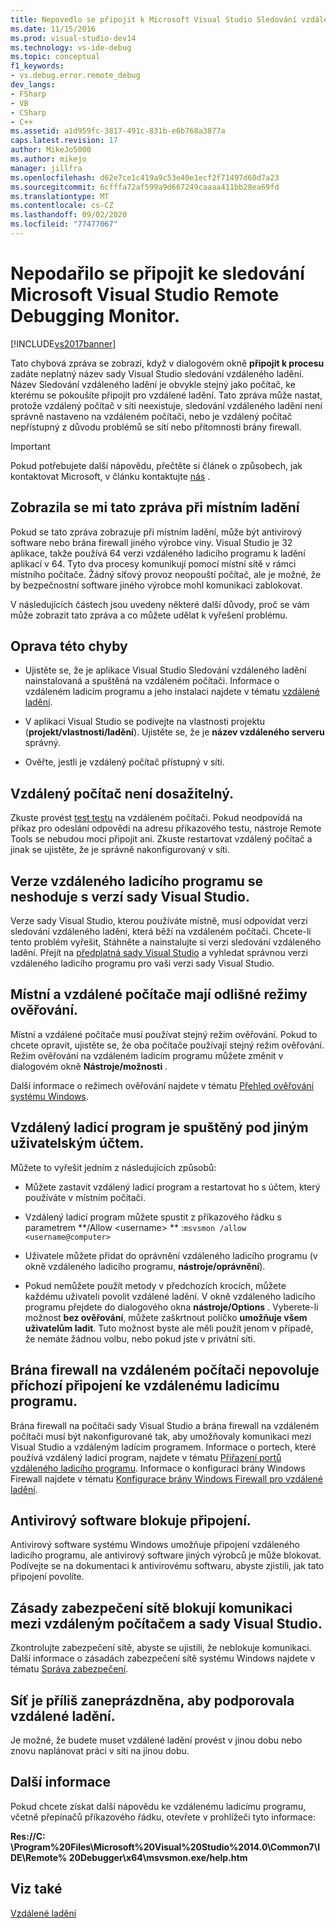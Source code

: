 ```yaml
---
title: Nepovedlo se připojit k Microsoft Visual Studio Sledování vzdáleného ladění | Microsoft Docs
ms.date: 11/15/2016
ms.prod: visual-studio-dev14
ms.technology: vs-ide-debug
ms.topic: conceptual
f1_keywords:
- vs.debug.error.remote_debug
dev_langs:
- FSharp
- VB
- CSharp
- C++
ms.assetid: a1d959fc-3817-491c-831b-e6b768a3877a
caps.latest.revision: 17
author: MikeJo5000
ms.author: mikejo
manager: jillfra
ms.openlocfilehash: d62e7ce1c419a9c53e40e1ecf2f71497d60d7a23
ms.sourcegitcommit: 6cfffa72af599a9d667249caaaa411bb28ea69fd
ms.translationtype: MT
ms.contentlocale: cs-CZ
ms.lasthandoff: 09/02/2020
ms.locfileid: "77477067"
---
```

# <a name="unable-to-connect-to-the-microsoft-visual-studio-remote-debugging-monitor"></a>Nepodařilo se připojit ke sledování Microsoft Visual Studio Remote Debugging Monitor.
[!INCLUDE[vs2017banner](../includes/vs2017banner.md)]

Tato chybová zpráva se zobrazí, když v dialogovém okně **připojit k procesu** zadáte neplatný název sady Visual Studio sledování vzdáleného ladění. Název Sledování vzdáleného ladění je obvykle stejný jako počítač, ke kterému se pokoušíte připojit pro vzdálené ladění. Tato zpráva může nastat, protože vzdálený počítač v síti neexistuje, sledování vzdáleného ladění není správně nastaveno na vzdáleném počítači, nebo je vzdálený počítač nepřístupný z důvodu problémů se sítí nebo přítomnosti brány firewall.  
  
> [!IMPORTANT]
> Pokud potřebujete další nápovědu, přečtěte si článek o způsobech, jak kontaktovat Microsoft, v článku kontaktujte [nás](../ide/talk-to-us.md) .  
  
## <a name="i-got-this-message-while-i-was-debugging-locally"></a>Zobrazila se mi tato zpráva při místním ladění  
 Pokud se tato zpráva zobrazuje při místním ladění, může být antivirový software nebo brána firewall jiného výrobce viny. Visual Studio je 32 aplikace, takže používá 64 verzi vzdáleného ladicího programu k ladění aplikací v 64. Tyto dva procesy komunikují pomocí místní sítě v rámci místního počítače. Žádný síťový provoz neopouští počítač, ale je možné, že by bezpečnostní software jiného výrobce mohl komunikaci zablokovat.  
  
 V následujících částech jsou uvedeny některé další důvody, proč se vám může zobrazit tato zpráva a co můžete udělat k vyřešení problému.  
  
## <a name="to-correct-this-error"></a>Oprava této chyby  
  
- Ujistěte se, že je aplikace Visual Studio Sledování vzdáleného ladění nainstalovaná a spuštěná na vzdáleném počítači. Informace o vzdáleném ladicím programu a jeho instalaci najdete v tématu [vzdálené ladění](../debugger/remote-debugging.md).  
  
- V aplikaci Visual Studio se podívejte na vlastnosti projektu (**projekt/vlastnosti/ladění**). Ujistěte se, že je **název vzdáleného serveru** správný.  
  
- Ověřte, jestli je vzdálený počítač přístupný v síti.  
  
## <a name="the-remote-machine-is-not-reachable"></a>Vzdálený počítač není dosažitelný.  
 Zkuste provést [test testu](https://technet.microsoft.com/library/ee624059\(v=ws.10\).aspx) na vzdáleném počítači. Pokud neodpovídá na příkaz pro odeslání odpovědi na adresu příkazového testu, nástroje Remote Tools se nebudou moci připojit ani. Zkuste restartovat vzdálený počítač a jinak se ujistěte, že je správně nakonfigurovaný v síti.  
  
## <a name="the-version-of-the-remote-debugger-doesnt-match-the-version-of-visual-studio"></a>Verze vzdáleného ladicího programu se neshoduje s verzí sady Visual Studio.  
 Verze sady Visual Studio, kterou používáte místně, musí odpovídat verzi sledování vzdáleného ladění, která běží na vzdáleném počítači. Chcete-li tento problém vyřešit, Stáhněte a nainstalujte si verzi sledování vzdáleného ladění. Přejít na [předplatná sady Visual Studio](https://my.visualstudio.com/Downloads?q=remote%20tools%20visual%20studio%202015) a vyhledat správnou verzi vzdáleného ladicího programu pro vaši verzi sady Visual Studio.

## <a name="the-local-and-remote-machines-have-different-authentication-modes"></a>Místní a vzdálené počítače mají odlišné režimy ověřování.  

 Místní a vzdálené počítače musí používat stejný režim ověřování. Pokud to chcete opravit, ujistěte se, že oba počítače používají stejný režim ověřování. Režim ověřování na vzdáleném ladicím programu můžete změnit v dialogovém okně **Nástroje/možnosti** .  
  
 Další informace o režimech ověřování najdete v tématu [Přehled ověřování systému Windows](https://technet.microsoft.com/library/hh831472.aspx).  
  
## <a name="the-remote-debugger-is-running-under-a-different-user-account"></a>Vzdálený ladicí program je spuštěný pod jiným uživatelským účtem.  
 Můžete to vyřešit jedním z následujících způsobů:  
  
- Můžete zastavit vzdálený ladicí program a restartovat ho s účtem, který používáte v místním počítači.  
  
- Vzdálený ladicí program můžete spustit z příkazového řádku s parametrem **/Allow \<username> ** :`msvsmon /allow <username@computer>`  
  
- Uživatele můžete přidat do oprávnění vzdáleného ladicího programu (v okně vzdáleného ladicího programu, **nástroje/oprávnění**).  
  
- Pokud nemůžete použít metody v předchozích krocích, můžete každému uživateli povolit vzdálené ladění. V okně vzdáleného ladicího programu přejdete do dialogového okna **nástroje/Options** . Vyberete-li možnost   **bez ověřování**, můžete zaškrtnout políčko **umožňuje všem uživatelům ladit**. Tuto možnost byste ale měli použít jenom v případě, že nemáte žádnou volbu, nebo pokud jste v privátní síti.  
  
## <a name="the-firewall-on-the-remote-machine-doesnt-allow-incoming-connections-to-the-remote-debugger"></a>Brána firewall na vzdáleném počítači nepovoluje příchozí připojení ke vzdálenému ladicímu programu.  
 Brána firewall na počítači sady Visual Studio a brána firewall na vzdáleném počítači musí být nakonfigurované tak, aby umožňovaly komunikaci mezi Visual Studio a vzdáleným ladícím programem. Informace o portech, které používá vzdálený ladicí program, najdete v tématu [Přiřazení portů vzdáleného ladicího programu](../debugger/remote-debugger-port-assignments.md). Informace o konfiguraci brány Windows Firewall najdete v tématu [Konfigurace brány Windows Firewall pro vzdálené ladění](../debugger/configure-the-windows-firewall-for-remote-debugging.md).  
  
## <a name="anti-virus-software-is-blocking-the-connections"></a>Antivirový software blokuje připojení.  
 Antivirový software systému Windows umožňuje připojení vzdáleného ladicího programu, ale antivirový software jiných výrobců je může blokovat. Podívejte se na dokumentaci k antivirovému softwaru, abyste zjistili, jak tato připojení povolíte.  
  
## <a name="network-security-policy-is-blocking-communication-between-the-remote-machine-and-visual-studio"></a>Zásady zabezpečení sítě blokují komunikaci mezi vzdáleným počítačem a sady Visual Studio.  
 Zkontrolujte zabezpečení sítě, abyste se ujistili, že neblokuje komunikaci. Další informace o zásadách zabezpečení sítě systému Windows najdete v tématu [Správa zabezpečení](https://msdn.microsoft.com/library/windows/desktop/ms721855\(v=vs.85\).aspx).  
  
## <a name="the-network-is-too-busy-to-support-remote-debugging"></a>Síť je příliš zaneprázdněna, aby podporovala vzdálené ladění.  
 Je možné, že budete muset vzdálené ladění provést v jinou dobu nebo znovu naplánovat práci v síti na jinou dobu.  
  
## <a name="more-help"></a>Další informace  
 Pokud chcete získat další nápovědu ke vzdálenému ladicímu programu, včetně přepínačů příkazového řádku, otevřete v prohlížeči tyto informace:  
  
 **Res://C: \Program%20Files\Microsoft%20Visual%20Studio%2014.0\Common7\IDE\Remote% 20Debugger\x64\msvsmon.exe/help.htm**  
  
## <a name="see-also"></a>Viz také  
 [Vzdálené ladění](../debugger/remote-debugging.md)
